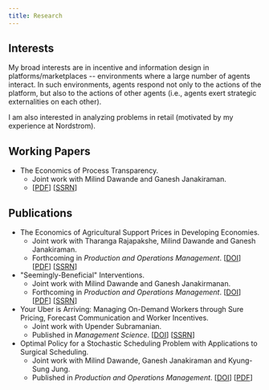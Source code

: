 ```yaml
---
title: Research
---
```


## Interests

My broad interests are in incentive and information design in platforms/marketplaces -- environments where a large number of agents interact. In such environments, agents respond not only to the actions of the platform, but also to the actions of other agents (i.e., agents exert strategic externalities on each other). 

I am also interested in analyzing problems in retail (motivated by my experience at Nordstrom). 


## Working Papers

* The Economics of Process Transparency. 
  * Joint work with Milind Dawande and Ganesh Janakiraman. 
  * [[PDF](/files/manuscripts/process-transparency-nonblind.pdf)] [[SSRN](https://papers.ssrn.com/sol3/papers.cfm?abstract_id=3715037)] 

## Publications

* The Economics of Agricultural Support Prices in Developing Economies. 
  * Joint work with Tharanga Rajapakshe, Milind Dawande and Ganesh Janakiraman. 
  * Forthcoming in *Production and Operations Management*. [[DOI](https://onlinelibrary.wiley.com/doi/10.1111/poms.13416)] [[PDF](/files/manuscripts/gsp-nonblind.pdf)] [[SSRN](https://papers.ssrn.com/sol3/papers.cfm?abstract_id=3103334)]
* "Seemingly-Beneficial" Interventions.
  * Joint work with Milind Dawande and Ganesh Janakirmanan. 
  * Forthcoming in *Production and Operations Management*. [[DOI](https://onlinelibrary.wiley.com/doi/abs/10.1111/poms.13457)] [[PDF](/files/manuscripts/Seemingly-Beneficial-Interventions-NonBlind.pdf)] [[SSRN](https://papers.ssrn.com/sol3/papers.cfm?abstract_id=3416634)]
* Your Uber is Arriving: Managing On-Demand Workers through Sure Pricing, Forecast Communication and Worker Incentives.
  * Joint work with Upender Subramanian. 
  * Published in *Management Science*. [[DOI](https://pubsonline.informs.org/doi/10.1287/mnsc.2018.3050)] [[SSRN](https://papers.ssrn.com/sol3/papers.cfm?abstract_id=2895227)]
* Optimal Policy for a Stochastic Scheduling Problem with Applications to Surgical Scheduling.
  * Joint work with Milind Dawande, Ganesh Janakiraman and Kyung-Sung Jung. 
  * Published in *Production and Operations Management*.  [[DOI](https://onlinelibrary.wiley.com/doi/abs/10.1111/poms.12538)] [[PDF](/files/manuscripts/scheduling-sset.pdf)]